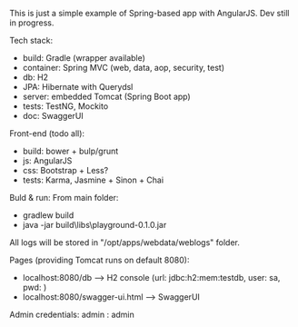 This is just a simple example of Spring-based app with AngularJS. Dev still in progress.

Tech stack:
- build: Gradle (wrapper available)
- container: Spring MVC (web, data, aop, security, test)
- db: H2
- JPA: Hibernate with Querydsl
- server: embedded Tomcat (Spring Boot app)
- tests: TestNG, Mockito
- doc: SwaggerUI

Front-end (todo all):
- build: bower + bulp/grunt
- js: AngularJS
- css: Bootstrap + Less?
- tests: Karma, Jasmine + Sinon + Chai

Buld & run:
From main folder:
- gradlew build
- java -jar build\libs\playground-0.1.0.jar

All logs will be stored in "/opt/apps/webdata/weblogs" folder.

Pages (providing Tomcat runs on default 8080):
- localhost:8080/db --> H2 console (url: jdbc:h2:mem:testdb, user: sa, pwd: <blank>)
- localhost:8080/swagger-ui.html --> SwaggerUI

Admin credentials: admin : admin
